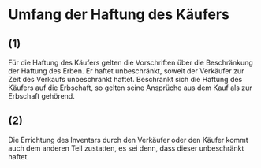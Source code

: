 # Umfang der Haftung des Käufers



## (1)

 Für die Haftung des Käufers gelten die Vorschriften über die Beschränkung der Haftung des Erben. Er haftet unbeschränkt, soweit der Verkäufer zur Zeit des Verkaufs unbeschränkt haftet. Beschränkt sich die Haftung des Käufers auf die Erbschaft, so gelten seine Ansprüche aus dem Kauf als zur Erbschaft gehörend.

## (2)

 Die Errichtung des Inventars durch den Verkäufer oder den Käufer kommt auch dem anderen Teil zustatten, es sei denn, dass dieser unbeschränkt haftet. 

